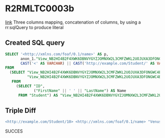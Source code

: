 # R2RMLTC0003b
[link](https://www.w3.org/TR/rdb2rdf-test-cases/#R2RMLTC0003b)
Three columns mapping, concatenation of columns, by using a rr:sqlQuery to produce literal

## Created SQL query
```sql
SELECT '<http://xmlns.com/foaf/0.1/name>' AS p,
       anon_1."View_NB2HI4B2F4XWK6DBNVYGYZJOMNXW2L3CMFZWKL2UOJUXA3DFONGWC4BR".Name AS o,
       CAST('<' AS VARCHAR) || CAST('http://example.com/Student/' AS VARCHAR) || replace(replace(replace(replace(replace(replace(CAST(anon_1."View_NB2HI4B2F4XWK6DBNVYGYZJOMNXW2L3CMFZWKL2UOJUXA3DFONGWC4BR"."ID" AS VARCHAR), ' ', '%20'), '/', '%2F'), '(', '%28'), ')', '%29'), ',', '%2C'), ':', '%3A') || CAST('>' AS VARCHAR) AS s
FROM
  (SELECT "View_NB2HI4B2F4XWK6DBNVYGYZJOMNXW2L3CMFZWKL2UOJUXA3DFONGWC4BR".Name,
          "View_NB2HI4B2F4XWK6DBNVYGYZJOMNXW2L3CMFZWKL2UOJUXA3DFONGWC4BR"."ID"
   FROM
     (SELECT "ID",
             ("FirstName" || ' ' || "LastName") AS Name
      FROM "Student") AS "View_NB2HI4B2F4XWK6DBNVYGYZJOMNXW2L3CMFZWKL2UOJUXA3DFONGWC4BR") AS anon_1
```

## Triple Diff
```diff
<http://example.com/Student/10> <http://xmlns.com/foaf/0.1/name> "Venus Williams" .
```

SUCCES